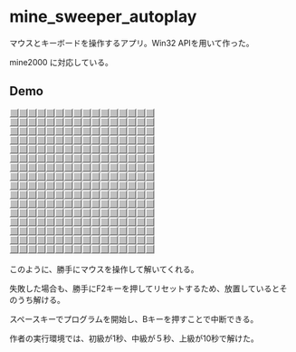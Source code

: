 # mine_sweeper_autoplay
マウスとキーボードを操作するアプリ。Win32 APIを用いて作った。

mine2000 に対応している。

## Demo

![result](https://github.com/enderman3020/mine_sweeper_autoplay/blob/master/auto_play.gif)

このように、勝手にマウスを操作して解いてくれる。

失敗した場合も、勝手にF2キーを押してリセットするため、放置しているとそのうち解ける。

スペースキーでプログラムを開始し、Bキーを押すことで中断できる。

作者の実行環境では、初級が1秒、中級が５秒、上級が10秒で解けた。
